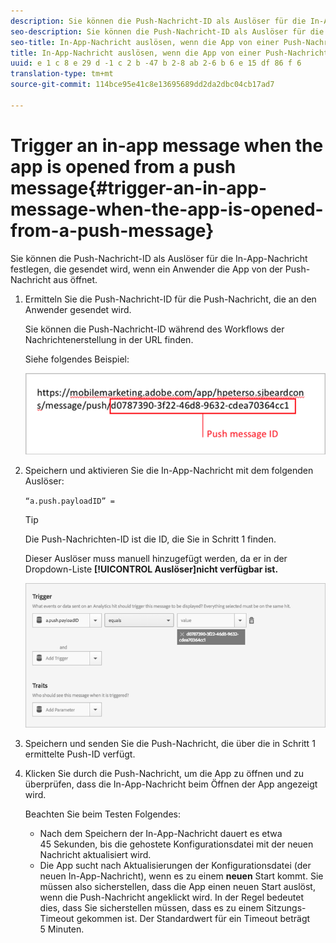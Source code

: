 ```yaml
---
description: Sie können die Push-Nachricht-ID als Auslöser für die In-App-Nachricht festlegen, die gesendet wird, wenn ein Anwender die App von der Push-Nachricht aus öffnet.
seo-description: Sie können die Push-Nachricht-ID als Auslöser für die In-App-Nachricht festlegen, die gesendet wird, wenn ein Anwender die App von der Push-Nachricht aus öffnet.
seo-title: In-App-Nachricht auslösen, wenn die App von einer Push-Nachricht aus geöffnet wird
title: In-App-Nachricht auslösen, wenn die App von einer Push-Nachricht aus geöffnet wird
uuid: e 1 c 8 e 29 d -1 c 2 b -47 b 2-8 ab 2-6 b 6 e 15 df 86 f 6
translation-type: tm+mt
source-git-commit: 114bce95e41c8e13695689dd2da2dbc04cb17ad7

---
```



# Trigger an in-app message when the app is opened from a push message{#trigger-an-in-app-message-when-the-app-is-opened-from-a-push-message}

Sie können die Push-Nachricht-ID als Auslöser für die In-App-Nachricht festlegen, die gesendet wird, wenn ein Anwender die App von der Push-Nachricht aus öffnet.

1. Ermitteln Sie die Push-Nachricht-ID für die Push-Nachricht, die an den Anwender gesendet wird.

   Sie können die Push-Nachricht-ID während des Workflows der Nachrichtenerstellung in der URL finden.

   Siehe folgendes Beispiel:

   ![](assets/brandon_task1.png)

1. Speichern und aktivieren Sie die In-App-Nachricht mit dem folgenden Auslöser:

   `“a.push.payloadID” =`

   >[!TIP]
   >
   >Die Push-Nachrichten-ID ist die ID, die Sie in Schritt 1 finden.

   Dieser Auslöser muss manuell hinzugefügt werden, da er in der Dropdown-Liste **[!UICONTROL Auslöser]nicht verfügbar ist.**

   ![](assets/brandon_task2.png)

1. Speichern und senden Sie die Push-Nachricht, die über die in Schritt 1 ermittelte Push-ID verfügt.
1. Klicken Sie durch die Push-Nachricht, um die App zu öffnen und zu überprüfen, dass die In-App-Nachricht beim Öffnen der App angezeigt wird.

   Beachten Sie beim Testen Folgendes:

   * Nach dem Speichern der In-App-Nachricht dauert es etwa 45 Sekunden, bis die gehostete Konfigurationsdatei mit der neuen Nachricht aktualisiert wird.
   * Die App sucht nach Aktualisierungen der Konfigurationsdatei (der neuen In-App-Nachricht), wenn es zu einem **neuen** Start kommt. Sie müssen also sicherstellen, dass die App einen neuen Start auslöst, wenn die Push-Nachricht angeklickt wird.
   In der Regel bedeutet dies, dass Sie sicherstellen müssen, dass es zu einem Sitzungs-Timeout gekommen ist. Der Standardwert für ein Timeout beträgt 5 Minuten.

